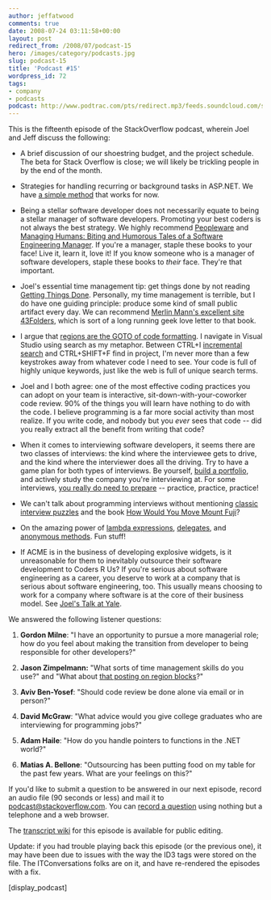 ```yaml
---
author: jeffatwood
comments: true
date: 2008-07-24 03:11:58+00:00
layout: post
redirect_from: /2008/07/podcast-15
hero: /images/category/podcasts.jpg
slug: podcast-15
title: 'Podcast #15'
wordpress_id: 72
tags:
- company
- podcasts
podcast: http://www.podtrac.com/pts/redirect.mp3/feeds.soundcloud.com/stream/14378365-stack-exchange-stack-overflow-podcast-62.mp3
---
```



This is the fifteenth episode of the StackOverflow podcast, wherein Joel and Jeff discuss the following:






  * A brief discussion of our shoestring budget, and the project schedule. The beta for Stack Overflow is close; we will likely be trickling people in by the end of the month.


  * Strategies for handling recurring or background tasks in ASP.NET. We have [a simple method](http://blog.stackoverflow.com/2008/07/easy-background-tasks-in-aspnet/) that works for now.


  * Being a stellar software developer does not necessarily equate to being a stellar manager of software developers. Promoting your best coders is not always the best strategy. We highly recommend [Peopleware](http://www.amazon.com/dp/0932633439/?tag=codinghorror-20) and [Managing Humans: Biting and Humorous Tales of a Software Engineering Manager](http://www.amazon.com/dp/159059844X/?tag=codinghorror-20). If you're a manager, staple these books to your face! Live it, learn it, love it! If you know someone who is a manager of software developers, staple these books to _their_ face. They're that important.


  * Joel's essential time management tip: get things done by not reading [Getting Things Done](http://www.amazon.com/dp/0142000280/?tag=codinghorror-20). Personally, my time management is terrible, but I do have one guiding principle: produce some kind of small public artifact every day. We can recommend [Merlin Mann's excellent site 43Folders](http://www.43folders.com/), which is sort of a long running geek love letter to that book.


  * I argue that [regions are the GOTO of code formatting](http://www.codinghorror.com/blog/archives/001147.html). I navigate in Visual Studio using search as my metaphor. Between CTRL+I [incremental search](http://www.codinghorror.com/blog/archives/000432.html) and CTRL+SHIFT+F find in project, I'm never more than a few keystrokes away from whatever code I need to see. Your code is full of highly unique keywords, just like the web is full of unique search terms.


  * Joel and I both agree: one of the most effective coding practices you can adopt on your team is interactive, sit-down-with-your-coworker code review. 90% of the things you will learn have nothing to do with the code. I believe programming is a far more social activity than most realize. If you write code, and nobody but you _ever_ sees that code -- did you really extract all the benefit from writing that code?


  * When it comes to interviewing software developers, it seems there are two classes of interviews: the kind where the interviewee gets to drive, and the kind where the interviewer does all the driving. Try to have a game plan for both types of interviews. Be yourself, [build a portfolio](http://www.codinghorror.com/blog/archives/000104.html), and actively study the company you're interviewing at. For some interviews, [you really do need to prepare](http://www.codinghorror.com/blog/archives/000628.html) -- practice, practice, practice!


  * We can't talk about programming interviews without mentioning [classic interview puzzles](http://www.techinterview.org/) and the book [How Would You Move Mount Fuji](http://www.amazon.com/dp/0316778494/?tag=codinghorror-20)?


  * On the amazing power of [lambda expressions](http://msdn.microsoft.com/en-us/library/bb397687.aspx), [delegates](http://msdn.microsoft.com/en-us/library/ms173171(VS.80).aspx), and [anonymous methods](http://msdn.microsoft.com/en-us/library/0yw3tz5k(VS.80).aspx). Fun stuff!


  * If ACME is in the business of developing explosive widgets, is it unreasonable for them to inevitably outsource their software development to Coders R Us? If you're serious about software engineering as a career, you deserve to work at a company that is serious about software engineering, too. This usually means choosing to work for a company where software is at the core of their business model. See [Joel's Talk at Yale](http://www.hjiang.net/wp/2008/01/05/joel-spolskys-talk-at-yale/).





We answered the following listener questions:






  1. **Gordon Milne**: "I have an opportunity to pursue a more managerial role; how do you feel about making the transition from developer to being responsible for other developers?"



  2. **Jason Zimpelmann:** "What sorts of time management skills do you use?" and "What about [that posting on region blocks](http://www.codinghorror.com/blog/archives/001147.html)?"


  3. **Aviv Ben-Yosef**: "Should code review be done alone via email or in person?"


  4. **David McGraw**: "What advice would you give college graduates who are interviewing for programming jobs?"


  5. **Adam Haile**: "How do you handle pointers to functions in the .NET world?"


  6. **Matias A. Bellone**: "Outsourcing has been putting food on my table for the past few years. What are your feelings on this?"





If you'd like to submit a question to be answered in our next episode, record an audio file (90 seconds or less) and mail it to [podcast@stackoverflow.com](mailto:podcast@stackoverflow.com). You can [record a question](http://blog.stackoverflow.com/index.php/2008/05/recording-podcast-questions-using-your-telephone/) using nothing but a telephone and a web browser.





The [transcript wiki](https://stackoverflow.fogbugz.com/default.asp?W4) for this episode is available for public editing.




Update: if you had trouble playing back this episode (or the previous one), it may have been due to issues with the way the ID3 tags were stored on the file. The ITConversations folks are on it, and have re-rendered the episodes with a fix.




[display_podcast]

